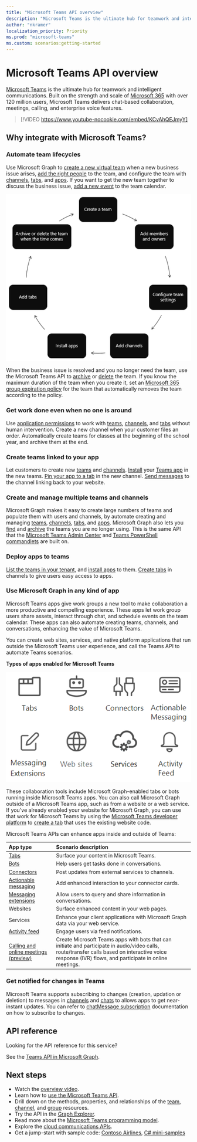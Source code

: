 ```yaml
---
title: "Microsoft Teams API overview"
description: "Microsoft Teams is the ultimate hub for teamwork and intelligent communications. "
author: "nkramer"
localization_priority: Priority
ms.prod: "microsoft-teams"
ms.custom: scenarios:getting-started
---
```


# Microsoft Teams API overview

[Microsoft Teams](https://products.office.com/microsoft-teams) is the ultimate hub for teamwork and intelligent communications. 
Built on the strength and scale of [Microsoft 365](https://products.office.com/) with over 120 million users, 
Microsoft Teams delivers chat-based collaboration, meetings, calling, and enterprise voice features.


> [!VIDEO https://www.youtube-nocookie.com/embed/KCvAhQEJmyY]


## Why integrate with Microsoft Teams?

### Automate team lifecycles

Use Microsoft Graph to [create a new virtual team](/graph/api/team-put-teams?view=graph-rest-1.0) when a new business issue arises, 
[add the right people](/graph/api/group-post-members?view=graph-rest-1.0) to the team, 
and configure the team with 
[channels](/graph/api/channel-post?view=graph-rest-1.0),
[tabs](/graph/api/teamstab-add?view=graph-rest-1.0),
and [apps](/graph/api/teamsappinstallation-add?view=graph-rest-1.0).
If you want to get the new team together to discuss the business issue, 
[add a new event](/graph/api/group-post-events?view=graph-rest-1.0) to the team calendar.

![Automate team lifecycles by creating a team, adding members and owners, configuring team settings, adding channels, installing apps, adding tabs, and archiving or deleting the team when the time comes.](images/teams-lifecycle.png)

When the business issue is resolved and you no longer need the team, 
use the Microsoft Teams API to [archive](/graph/api/team-archive?view=graph-rest-1.0)
or [delete](/graph/api/group-delete?view=graph-rest-1.0) the team. 
If you know the maximum duration of the team when you create it, 
set an [Microsoft 365 group expiration policy](https://support.office.com/article/office-365-group-expiration-policy-8d253fe5-0e09-4b3c-8b5e-f48def064733?ui=en-US&rs=en-US&ad=US)
for the team that automatically removes the team according to the policy.

### Get work done even when no one is around

Use [application permissions](permissions-reference.md) to work with 
[teams](/graph/api/resources/team?view=graph-rest-1.0), [channels](/graph/api/resources/channel?view=graph-rest-1.0), and 
[tabs](/graph/api/resources/teamstab?view=graph-rest-1.0)
without human intervention. 
Create a new channel when your customer files an order.
Automatically create teams for classes at the beginning of the school year, and archive them at the end.

### Create teams linked to your app

Let customers to create new [teams](/graph/api/resources/team?view=graph-rest-1.0) and [channels](/graph/api/resources/channel?view=graph-rest-1.0). 
[Install](/graph/api/teamsappinstallation-add?view=graph-rest-1.0) your 
[Teams app](/microsoftteams/platform/#pivot=home&panel=home-all) in the new teams. 
[Pin your app to a tab](/graph/api/teamstab-add?view=graph-rest-1.0) in the new channel. 
[Send messages](/graph/api/channel-post-messages?view=graph-rest-beta) to the channel linking back to your website.

### Create and manage multiple teams and channels

Microsoft Graph makes it easy to create large numbers of teams and populate them with users and channels,
by automate creating and managing [teams](/graph/api/resources/team?view=graph-rest-1.0), [channels](/graph/api/resources/channel?view=graph-rest-1.0),
[tabs](/graph/api/resources/teamstab?view=graph-rest-1.0), and [apps](/graph/api/resources/teamsapp?view=graph-rest-1.0).
Microsoft Graph also lets you [find](teams-list-all-teams.md) 
and [archive](/graph/api/team-archive?view=graph-rest-1.0)
the teams you are no longer using. 
This is the same API that the [Microsoft Teams Admin Center](/microsoftteams/enable-features-office-365)
and [Teams PowerShell commandlets](/microsoftteams/teams-powershell-overview) are built on.

### Deploy apps to teams

[List the teams in your tenant](teams-list-all-teams.md), 
and [install apps](/graph/api/teamsappinstallation-add?view=graph-rest-1.0) to them. 
[Create tabs](/graph/api/teamstab-add?view=graph-rest-1.0) in channels to give users easy access to apps.

### Use Microsoft Graph in any kind of app

Microsoft Teams apps give work groups a new tool to make collaboration a more productive and compelling experience. These apps let work group users share assets, interact through chat, and schedule events on the team calendar. These apps can also automate creating teams, channels, and conversations, enhancing the value of Microsoft Teams.

You can create web sites, services, and native platform applications that run outside the Microsoft Teams user experience, and call the Teams API to automate Teams scenarios.

**Types of apps enabled for Microsoft Teams**

![Call the Microsoft Teams API from tabs, bots, websites, and services](images/teamsappendpoints.png)

These collaboration tools include Microsoft Graph-enabled tabs or bots running inside Microsoft Teams apps. You can also call Microsoft Graph outside of a Microsoft Teams app, such as from a website or a web service. If you've already enabled your website for Microsoft Graph, you can use that work for Microsoft Teams by using the [Microsoft Teams developer platform](/microsoftteams/platform/#pivot=home&panel=home-all) to [create a tab](/microsoftteams/platform/concepts/tabs/tabs-overview) that uses the existing website code.

Microsoft Teams APIs can enhance apps inside and outside of Teams:

|App type|Scenario description|
|:-------|:-------------------|
| [Tabs](/microsoftteams/platform/concepts/tabs/tabs-overview) |Surface your content in Microsoft Teams.|
| [Bots](/microsoftteams/platform/concepts/bots/bots-overview) |Help users get tasks done in conversations.|
| [Connectors](/microsoftteams/platform/concepts/connectors/connectors) |Post updates from external services to channels.|
| [Actionable messaging](/microsoftteams/platform/concepts/cards/cards) |Add enhanced interaction to your connector cards.|
| [Messaging extensions](/microsoftteams/platform/concepts/messaging-extensions) |Allow users to query and share information in conversations.|
|Websites| Surface enhanced content in your web pages.|
|Services|Enhance your client applications with Microsoft Graph data via your web service.|
| [Activity feed](/microsoftteams/platform/concepts/activity-feed)|Engage users via feed notifications.|
| [Calling and online meetings (preview)](/graph/api/resources/communications-api-overview) |Create Microsoft Teams apps with bots that can initiate and participate in audio/video calls, route/transfer calls based on interactive voice response (IVR) flows, and participate in online meetings.|

### Get notified for changes in Teams

Microsoft Teams supports subscribing to changes (creation, updation or deletion) to messages in [channels](/graph/api/resources/channel?view=graph-rest-1.0&preserve-view=true) and [chats](/graph/api/resources/chat?view=graph-rest-beta&preserve-view=true) to allows apps to get near-instant updates. You can refer to [chatMessage subscription](teams-changenotifications-chatMessage) documentation on how to subscribe to changes.

## API reference

Looking for the API reference for this service?

See the [Teams API in Microsoft Graph](/graph/api/resources/teams-api-overview?view=graph-rest-1.0).

## Next steps

- Watch the [overview video](https://aka.ms/teamsgraph/v1/video).
- Learn how to [use the Microsoft Teams API](/graph/api/resources/teams-api-overview?view=graph-rest-1.0).
- Drill down on the methods, properties, and relationships of the [team](/graph/api/resources/team?view=graph-rest-1.0), [channel](/graph/api/resources/channel?view=graph-rest-1.0), and [group](/graph/api/resources/group?view=graph-rest-1.0) resources.
- Try the API in the [Graph Explorer](https://developer.microsoft.com/graph/graph-explorer).
- Read more about the [Microsoft Teams programming model](/microsoftteams/platform/concepts/concepts-overview).
- Explore the [cloud communications APIs](/graph/api/resources/communications-api-overview?view=graph-rest-beta).
- Get a jump-start with sample code: [Contoso Airlines](https://github.com/microsoftgraph/contoso-airlines-teams-sample), [C# mini-samples](https://github.com/microsoftgraph/csharp-teams-sample-graph)